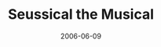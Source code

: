 ---
title: Seussical the Musical
date: 2006-06-09
closing_date: 2006-06-24
layout: productions
featured_image:
image_caption:
image_credit:
playbill:
Genres:
- Musical
Theatre: Theatre Jacksonville
Venue: Little Theatre
cast:
- Boy/Jojo: Mitchell Wohl
- Cat in the Hat: Robert Pelaia
- Horton the Elephant: Michael Lipp
- Mr. Mayor of Whoville: Karl Rogers
- Mrs. Mayor of Whoville: Christine DuMars
- Gertrude McFuzz: Carrie Thornton
- Mayzie LaBird: Staci Cobb
- Sour Kangaroo/Young Kangaroo: Lee Hamby
- General Genghis Kahn Schmitz: Erik Anthony DeCicco
- Bird Girl:
  - Maya Adkins
  - Brittany French
  - Miranda Lawson
- Wickersham Brother:
  - Josh Waller
  - Julian Goldhagen
  - Jason Goodson
- Grinch/Falsetto Fish/Lion Tamer: Russell Hainline
- Who/Cadet/Fish: Sarah Bartley
- Who/Hunch:
  - Terry Cecil
  - Kathy Surcey
- Vlad Vladikoff/Who/Hunter/Hunch: Victor Dorfman
- Cindy Lou Who/Cadet: Amanda Harris
- Who/Strongman/Hunch/Judge Yertle the Turtle: Alex Hernandez
- Lion/Who: Jody Kyler
- Who/Cadet/Present: Cecilia Miyares
- Zebra/Who: Rachel Organes
- Max the Dog/Who/Cadet: Tyler Ross
- Who/Circus Performer/Hunter/Hunch: A. Michael Wohl
- Thing 1: Mark Stater
- Thing 2: Geoff Weeks
crew:
- Artistic Director: Shirley Sacks
- Musical Director: Ellen Milligan
- Choreograher: Niki Stokes
- Technical Director: Jeffery L. Wagoner
- Scenic Design: Kelly J. Wagoner
- Lighting Design: Jeffery L. Wagoner
- Costume Design: Audrey Wagner
- Prop Design/Scenic Painting: Lisa Miyares
- Hand Props/Props Mistress: Kristina Elliot
- Assistant to the Director: Shelly Higgins Hughes
- Stage Manager: Nikki Blue
- Assistant Stage Manager: Matthew Calise
- Sound Design: Michael Lipp
- Light Board Operation: Gloria Pepe
- Sound Board Operator: Nikki Blue
- Running Crew:
  - Aaron Cho
  - Sarah Giles
  - Greg Odenwald
  - Jonathan Sandroni
- Costume Head: Aaron Crosby
- Costume Construction:
  - Aaron Crosby
  - Skye O'Neil
  - Ashley Potter
  - Lydia Wagoner
- Costume Running Crew:
  - Michelle Goodman
  - Rhianna Hurt
- Props Running Crew:
  - Megan Branch
  - Shannon Jones
- Fly Crew:
  - Matthew Calise
  - Danielle Hudson
- Set Construction:
  - Tim Allen
  - Nikki Blue
  - Aaron Cho
  - Kristina Elliot
  - Shannon Jones
  - Cecilia Miyares
  - Gabriella Miyares
  - Isabella Miyares
  - Lisa Miyares
  - Greg Odenwald
  - Gloria Pepe
  - Tyler Ross
  - Jonathan Sandroni
- Follow Spot Operator:
  - Kaila Giovaniello
  - Andrew Hanson
orchestra:
- Keyboard: Ellen Milligan
- Reeds:
  - Joe Yorio
  - Kim Yorio
- Bass:
  - Bill McNeiland
  - Sean Tarleton
- Drums: Tony Steve
- Percussion: Jonah Pierre
external_links:
---
